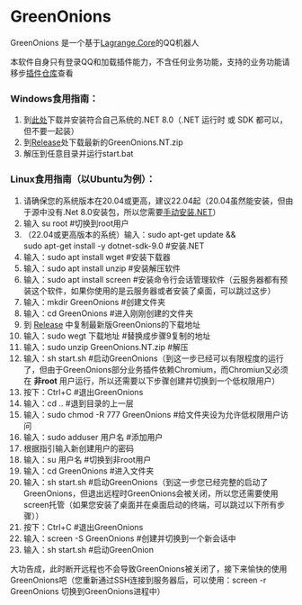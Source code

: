 # GreenOnions

GreenOnions 是一个基于[Lagrange.Core](https://github.com/LagrangeDev/Lagrange.Core)的QQ机器人

本软件自身只有登录QQ和加载插件能力，不含任何业务功能，支持的业务功能请移步[插件仓库](https://github.com/Alex1911-Jiang/GreenOnions.Plugins)查看

### Windows食用指南：

1. 到[此处](https://dotnet.microsoft.com/zh-cn/download/dotnet/8.0)下载并安装符合自己系统的.NET 8.0（.NET 运行时 或 SDK 都可以，但不要一起装）
2. 到[Release](https://github.com/Alex1911-Jiang/GreenOnions/releases)处下载最新的GreenOnions.NT.zip
3. 解压到任意目录并运行start.bat

### Linux食用指南（以Ubuntu为例）：

1. 请确保您的系统版本在20.04或更高，建议22.04起（20.04虽然能安装，但由于源中没有.Net 8.0安装包，所以您需要[手动安装.NET](https://learn.microsoft.com/zh-cn/dotnet/core/install/linux-scripted-manual)）
2. 输入 su root #切换到root用户
3. （22.04或更高版本的系统）输入：sudo apt-get update && \
  sudo apt-get install -y dotnet-sdk-9.0 #安装.NET
4. 输入：sudo apt install wget #安装下载器
5. 输入：sudo apt install unzip #安装解压软件
6. 输入：sudo apt install screen #安装命令行会话管理软件（云服务器都有预装这个软件，如果你使用的是云服务器或者安装了桌面，可以跳过这步）
7. 输入：mkdir GreenOnions #创建文件夹
8. 输入：cd GreenOnions #进入刚刚创建的文件夹
9. 到 [Release](https://github.com/Alex1911-Jiang/GreenOnions/releases) 中复制最新版GreenOnions的下载地址
10. 输入：sudo wegt 下载地址 #替换成步骤9复制的地址
11. 输入：sudo unzip GreenOnions.NT.zip #解压
12. 输入：sh start.sh #启动GreenOnions（到这一步已经可以有限程度的运行了，但由于GreenOnions部分业务插件依赖Chromium，而Chromiun又必须在 **非root** 用户运行，所以还需要以下步骤创建并切换到一个低权限用户）
13. 按下：Ctrl+C #退出GreenOnions
14. 输入：cd .. #退到目录的上一层
15. 输入：sudo chmod -R 777 GreenOnions #给文件夹设为允许低权限用户访问
16. 输入：sudo adduser 用户名 #添加用户
17. 根据指引输入新创建用户的密码
18. 输入：su 用户名 #切换到非root用户
19. 输入：cd GreenOnions #进入文件夹
20. 输入：sh start.sh #启动GreenOnions（到这一步您已经完整的启动了GreenOnions，但退出远程时GreenOnions会被关闭，所以您还需要使用screen托管（如果您安装了桌面并在桌面启动的终端，可以跳过以下所有步骤））
21. 按下：Ctrl+C #退出GreenOnions
22. 输入：screen -S GreenOnions #创建并切换到一个新会话中
23. 输入：sh start.sh #启动GreenOnion
    
大功告成，此时断开远程也不会导致GreenOnions被关闭了，接下来愉快的使用GreenOnions吧（您重新通过SSH连接到服务器后，可以使用：screen -r GreenOnions 切换到GreenOnions进程中）
